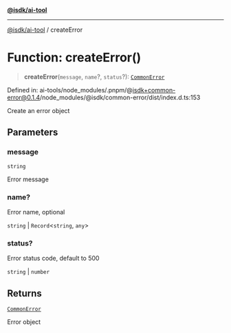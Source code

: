 [**@isdk/ai-tool**](../README.md)

***

[@isdk/ai-tool](../globals.md) / createError

# Function: createError()

> **createError**(`message`, `name`?, `status`?): [`CommonError`](../classes/CommonError.md)

Defined in: ai-tools/node\_modules/.pnpm/@isdk+common-error@0.1.4/node\_modules/@isdk/common-error/dist/index.d.ts:153

Create an error object

## Parameters

### message

`string`

Error message

### name?

Error name, optional

`string` | `Record`\<`string`, `any`\>

### status?

Error status code, default to 500

`string` | `number`

## Returns

[`CommonError`](../classes/CommonError.md)

Error object
